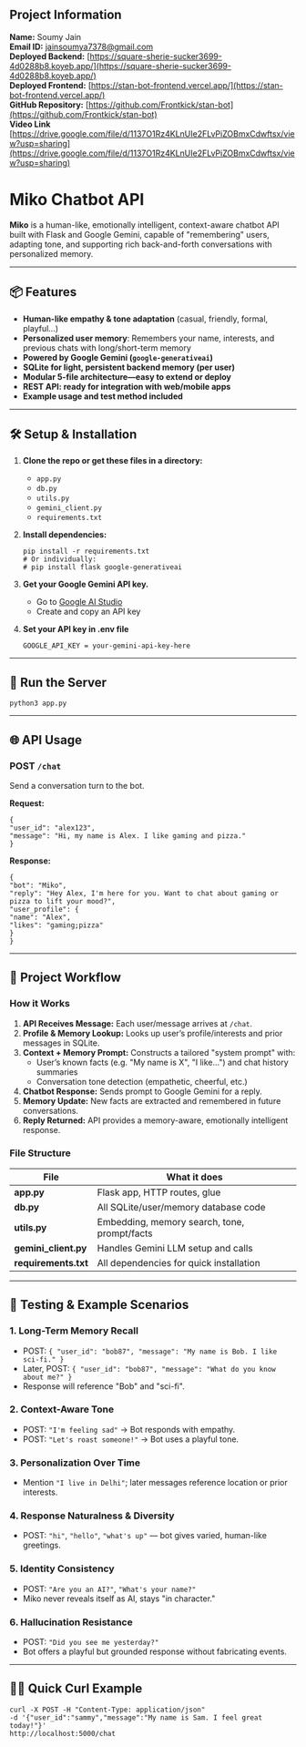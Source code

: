 ## Project Information

**Name:** Soumy Jain  
**Email ID:** jainsoumya7378@gmail.com  
**Deployed Backend:**  [https://square-sherie-sucker3699-4d0288b8.koyeb.app/](https://square-sherie-sucker3699-4d0288b8.koyeb.app/)  
**Deployed Frontend:** [https://stan-bot-frontend.vercel.app/](https://stan-bot-frontend.vercel.app/)  
**GitHub Repository:** [https://github.com/Frontkick/stan-bot](https://github.com/Frontkick/stan-bot)  
**Video Link** [https://drive.google.com/file/d/1137O1Rz4KLnUIe2FLvPiZOBmxCdwftsx/view?usp=sharing](https://drive.google.com/file/d/1137O1Rz4KLnUIe2FLvPiZOBmxCdwftsx/view?usp=sharing)  


# Miko Chatbot API

**Miko** is a human-like, emotionally intelligent, context-aware chatbot API built with Flask and Google Gemini, capable of "remembering" users, adapting tone, and supporting rich back-and-forth conversations with personalized memory.

---

## 📦 Features

- **Human-like empathy & tone adaptation** (casual, friendly, formal, playful…)
- **Personalized user memory**: Remembers your name, interests, and previous chats with long/short-term memory
- **Powered by Google Gemini (`google-generativeai`)**
- **SQLite for light, persistent backend memory (per user)**
- **Modular 5-file architecture—easy to extend or deploy**
- **REST API: ready for integration with web/mobile apps**
- **Example usage and test method included**

---

## 🛠️ Setup & Installation

1. **Clone the repo or get these files in a directory:**
    - `app.py`
    - `db.py`
    - `utils.py`
    - `gemini_client.py`
    - `requirements.txt`

2. **Install dependencies:**
    ```
    pip install -r requirements.txt
    # Or individually:
    # pip install flask google-generativeai
    ```

3. **Get your Google Gemini API key.**
    - Go to [Google AI Studio](https://aistudio.google.com/app/apikey)
    - Create and copy an API key

4. **Set your API key in .env file**
    ```
    GOOGLE_API_KEY = your-gemini-api-key-here
    ```

---

## 🚀 Run the Server
    python3 app.py



---

## 🌐 API Usage

### POST `/chat`

Send a conversation turn to the bot.

**Request:**
```
{
"user_id": "alex123",
"message": "Hi, my name is Alex. I like gaming and pizza."
}
```


**Response:**
```
{
"bot": "Miko",
"reply": "Hey Alex, I'm here for you. Want to chat about gaming or pizza to lift your mood?",
"user_profile": {
"name": "Alex",
"likes": "gaming;pizza"
}
}
```


---

## 🧬 Project Workflow

### How it Works

1. **API Receives Message:** Each user/message arrives at `/chat`.
2. **Profile & Memory Lookup:** Looks up user’s profile/interests and prior messages in SQLite.
3. **Context + Memory Prompt:** Constructs a tailored "system prompt" with:
    - User’s known facts (e.g. "My name is X", "I like...") and chat history summaries
    - Conversation tone detection (empathetic, cheerful, etc.)
4. **Chatbot Response:** Sends prompt to Google Gemini for a reply.
5. **Memory Update:** New facts are extracted and remembered in future conversations.
6. **Reply Returned:** API provides a memory-aware, emotionally intelligent response.

### File Structure

| File               | What it does                                   |
|--------------------|------------------------------------------------|
| **app.py**         | Flask app, HTTP routes, glue                   |
| **db.py**          | All SQLite/user/memory database code           |
| **utils.py**       | Embedding, memory search, tone, prompt/facts   |
| **gemini_client.py** | Handles Gemini LLM setup and calls           |
| **requirements.txt** | All dependencies for quick installation      |


---

## 🧪 Testing & Example Scenarios

### 1. **Long-Term Memory Recall**
- POST: `{ "user_id": "bob87", "message": "My name is Bob. I like sci-fi." }`
- Later, POST: `{ "user_id": "bob87", "message": "What do you know about me?" }`
- Response will reference "Bob" and "sci-fi".

### 2. **Context-Aware Tone**
- POST: `"I'm feeling sad"` → Bot responds with empathy.
- POST: `"Let's roast someone!"` → Bot uses a playful tone.

### 3. **Personalization Over Time**
- Mention `"I live in Delhi"`; later messages reference location or prior interests.

### 4. **Response Naturalness & Diversity**
- POST: `"hi"`, `"hello"`, `"what's up"` — bot gives varied, human-like greetings.

### 5. **Identity Consistency**
- POST: `"Are you an AI?"`, `"What's your name?"`
- Miko never reveals itself as AI, stays "in character."

### 6. **Hallucination Resistance**
- POST: `"Did you see me yesterday?"`
- Bot offers a playful but grounded response without fabricating events.

---

## 🧑‍💻 Quick Curl Example
```
curl -X POST -H "Content-Type: application/json"
-d '{"user_id":"sammy","message":"My name is Sam. I feel great today!"}'
http://localhost:5000/chat
```